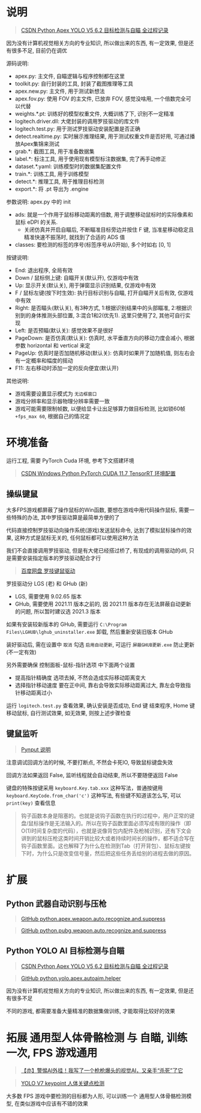 
# 说明

> [CSDN Python Apex YOLO V5 6.2 目标检测与自瞄 全过程记录](https://blog.csdn.net/mrathena/article/details/126860226)

因为没有计算机视觉相关方向的专业知识, 所以做出来的东西, 有一定效果, 但是还有很多不足, 目前仍在调优

源码说明:
- apex.py: 主文件, 自瞄逻辑与程序控制都在这里
- toolkit.py: 自行封装的工具, 封装了截图推理等工具
- apex.new.py: 主文件, 用于测试新想法
- apex.fov.py: 使用 FOV 的主文件, 已放弃 FOV, 感觉没啥用, 一个倍数完全可以代替
- weights.*.pt: 训练好的模型权重文件, 大概训练了下, 识别不一定精准
- logitech.driver.dll: 大佬封装的调用罗技驱动的库文件
- logitech.test.py: 用于测试罗技驱动安装配置是否正确
- detect.realtime.py: 实时展示推理结果, 用于测试权重文件是否好用, 可通过播放Apex集锦来测试
- grab.*: 截图工具, 用于准备数据集
- label.*: 标注工具, 用于使用现有模型标注数据集, 完了再手动修正
- dataset.*.yaml: 训练模型时的数据集配置文件
- train.*: 训练工具, 用于训练模型
- detect.*: 推理工具, 用于推理目标检测
- export.*: 将 .pt 导出为 .engine

参数说明: apex.py 中的 init
- ads: 就是一个作用于鼠标移动距离的倍数, 用于调整移动鼠标时的实际像素和鼠标 eDPI 的关系. 
  - 关闭仿真并开启自瞄后, 不断瞄准目标旁边并按住 F 键, 当准星移动稳定且精准快速不振荡时, 就找到了合适的 ADS 值
- classes: 要检测的标签的序号(标签序号从0开始), 多个时如右 [0, 1]

按键说明:
- End: 退出程序, 全局有效
- Down / 鼠标侧上键: 自瞄开关(默认开), 仅游戏中有效
- Up: 显示开关(默认关), 用于弹窗显示识别结果, 仅游戏中有效
- F / 鼠标左键(按下时生效): 执行目标识别与自瞄, 打开自瞄开关后有效, 仅游戏中有效
- Right: 是否瞄头(默认关), 有3种方式, 1:根据识别结果中的头部瞄准, 2:根据识别到的身体推测头部位置, 3:混合1和2(优先1). 这里只使用了2, 其他可自行实现
- Left: 是否预瞄(默认关): 感觉效果不是很好
- PageDown: 是否仿真(默认关): 仿真时, 水平垂直方向的移动力度会减小, 根据参数 horizontal 和 vertical 来定
- PageUp: 仿真时是否加随机移动(默认关): 仿真时如果开了加随机值, 则左右会有一定概率和幅度的摇动
- F11: 左右移动时添加一定的反向便宜(默认开)

其他说明:
- 游戏需要设置显示模式为 `无边框窗口`
- 游戏分辨率和显示器物理分辨率需要一致
- 游戏可能需要限制帧数, 以便给显卡让出足够算力做目标检测, 比如锁60帧 `+fps_max 60`, 根据自己的情况定

# 环境准备

运行工程, 需要 PyTorch Cuda 环境, 参考下文搭建环境

> [CSDN Windows Python PyTorch CUDA 11.7 TensorRT 环境配置](https://blog.csdn.net/mrathena/article/details/128430943)

## 操纵键鼠

大多FPS游戏都屏蔽了操作鼠标的Win函数, 要想在游戏中用代码操作鼠标, 需要一些特殊的办法, 其中罗技驱动算是最简单方便的了

代码直接控制罗技驱动向操作系统(游戏)发送鼠标命令, 达到了模拟鼠标操作的效果, 这种方式是鼠标无关的, 任何鼠标都可以使用这种方法

我们不会直接调用罗技驱动, 但是有大佬已经搭过桥了, 有现成的调用驱动的dll, 只是需要安装指定版本的罗技驱动配合才行

> [百度网盘 罗技键鼠驱动](https://pan.baidu.com/s/1VkE2FQrNEOOkW6tCOLZ-kw?pwd=yh3s)

罗技驱动分 LGS (老) 和 GHub (新)
- LGS, 需要使用 9.02.65 版本
- GHub, 需要使用 2021.11 版本之前的, 因 2021.11 版本存在无法屏蔽自动更新的问题, 所以暂时建议选 2021.3 版本

如果有安装较新版本的 GHub, 需要运行 `C:\Program Files\LGHUB\lghub_uninstaller.exe` 卸载, 然后重新安装旧版本 GHub

装好驱动后, 需在设置中 `取消` 勾选 `启用自动更新`, 可运行 `屏蔽GHUB更新.exe` 防止更新(不一定有效)

另外需要确保 控制面板-鼠标-指针选项 中下面两个设置
- 提高指针精确度 选项去掉, 不然会造成实际移动距离变大
- 选择指针移动速度 要在正中间, 靠右会导致实际移动距离过大, 靠左会导致指针移动距离过小

运行 `logitech.test.py` 查看效果, 确认安装是否成功, End 键 结束程序, Home 键 移动鼠标, 自行测试效果, 如无效果, 则按上述步骤检查

## 键鼠监听

> [Pynput 说明](https://pypi.org/project/pynput/)

注意调试回调方法的时候, 不要打断点, 不然会卡死IO, 导致鼠标键盘失效

回调方法如果返回 False, 监听线程就会自动结束, 所以不要随便返回 False

键盘的特殊按键采用 `keyboard.Key.tab.xxx` 这种写法，普通按键用 `keyboard.KeyCode.from_char('c')` 这种写法, 有些键不知道该怎么写, 可以 `print(key)` 查看信息

> 钩子函数本身是阻塞的。也就是说钩子函数在执行的过程中，用户正常的键盘/鼠标操作是无法输入的。所以在钩子函数里面必须写成有限的操作（即O(1)时间复杂度的代码），也就是说像背包内配件及枪械识别，还有下文会讲到的鼠标压枪这类时间开销比较大或者持续时间长的操作，都不适合写在钩子函数里面。这也解释了为什么在检测到Tab（打开背包）、鼠标左键按下时，为什么只是改变信号量，然后把这些任务丢给别的进程去做的原因。

# 扩展

## Python 武器自动识别与压枪

> [GitHub python.apex.weapon.auto.recognize.and.suppress](https://github.com/mrathena/python.apex.weapon.auto.recognize.and.suppress)

> [GitHub python.pubg.weapon.auto.recognize.and.suppress](https://github.com/mrathena/python.pubg.weapon.auto.recognize.and.suppress)

## Python YOLO AI 目标检测与自瞄

> [CSDN Python Apex YOLO V5 6.2 目标检测与自瞄 全过程记录](https://blog.csdn.net/mrathena/article/details/126860226)

> [GitHub python.yolo.apex.autoaim.helper](https://github.com/mrathena/python.yolo.apex.autoaim.helper)

因为没有计算机视觉相关方向的专业知识, 所以做出来的东西, 有一定效果, 但是还有很多不足

不同的游戏, 都需要准备大量精准的数据集做训练, 才能取得比较好的效果

# 拓展 通用型人体骨骼检测 与 自瞄, 训练一次, FPS 游戏通用

> [【亦】警惕AI外挂！我写了一个枪枪爆头的视觉AI，又亲手“杀死”了它](https://www.bilibili.com/video/BV1Lq4y1M7E2/)

> [YOLO V7 keypoint 人体关键点检测](https://xugaoxiang.com/2022/07/21/yolov7/)

大多数 FPS 游戏中要检测的目标都为人形, 可以训练一个 通用型人体骨骼检测模型, 在类似游戏中应该有不错的效果
